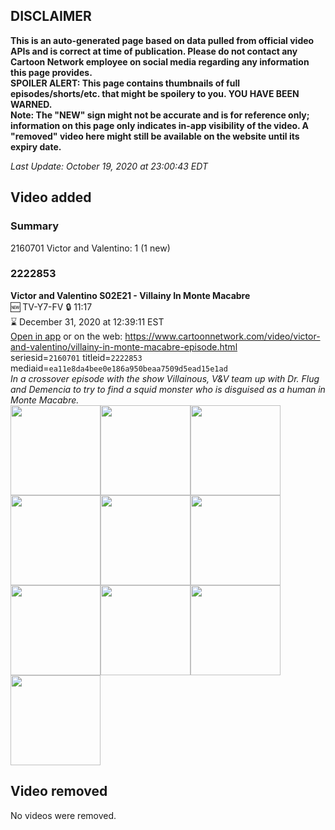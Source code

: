 ## DISCLAIMER
**This is an auto-generated page based on data pulled from official video APIs and is correct at time of publication. Please do not contact any Cartoon Network employee on social media regarding any information this page provides.**  
**SPOILER ALERT: This page contains thumbnails of full episodes/shorts/etc. that might be spoilery to you. YOU HAVE BEEN WARNED.**  
**Note: The "NEW" sign might not be accurate and is for reference only; information on this page only indicates in-app visibility of the video. A "removed" video here might still be available on the website until its expiry date.**  

_Last Update: October 19, 2020 at 23:00:43 EDT_
## Video added
### Summary
2160701 Victor and Valentino: 1 (1 new)  
### 2222853
**Victor and Valentino S02E21 - Villainy In Monte Macabre**  
🆕 TV-Y7-FV 🔒 11:17  
⌛ December 31, 2020 at 12:39:11 EST  
[Open in app](https://tinyurl.com/y3an852l) or on the web: https://www.cartoonnetwork.com/video/victor-and-valentino/villainy-in-monte-macabre-episode.html  
seriesid=`2160701` titleid=`2222853` mediaid=`ea11e8da4bee0e186a950beaa7509d5ead15e1ad`  
_In a crossover episode with the show Villainous, V&V team up with Dr. Flug and Demencia to try to find a squid monster who is disguised as a human in Monte Macabre._  
<a href="https://s3.amazonaws.com/cartoonorchestrator/2222853_001_1280x720.jpg"><img src="https://s3.amazonaws.com/cartoonorchestrator/2222853_001_640x360.jpg" height="144px" /></a><a href="https://s3.amazonaws.com/cartoonorchestrator/2222853_002_1280x720.jpg"><img src="https://s3.amazonaws.com/cartoonorchestrator/2222853_002_640x360.jpg" height="144px" /></a><a href="https://s3.amazonaws.com/cartoonorchestrator/2222853_003_1280x720.jpg"><img src="https://s3.amazonaws.com/cartoonorchestrator/2222853_003_640x360.jpg" height="144px" /></a><a href="https://s3.amazonaws.com/cartoonorchestrator/2222853_004_1280x720.jpg"><img src="https://s3.amazonaws.com/cartoonorchestrator/2222853_004_640x360.jpg" height="144px" /></a><a href="https://s3.amazonaws.com/cartoonorchestrator/2222853_005_1280x720.jpg"><img src="https://s3.amazonaws.com/cartoonorchestrator/2222853_005_640x360.jpg" height="144px" /></a><a href="https://s3.amazonaws.com/cartoonorchestrator/2222853_006_1280x720.jpg"><img src="https://s3.amazonaws.com/cartoonorchestrator/2222853_006_640x360.jpg" height="144px" /></a><a href="https://s3.amazonaws.com/cartoonorchestrator/2222853_007_1280x720.jpg"><img src="https://s3.amazonaws.com/cartoonorchestrator/2222853_007_640x360.jpg" height="144px" /></a><a href="https://s3.amazonaws.com/cartoonorchestrator/2222853_008_1280x720.jpg"><img src="https://s3.amazonaws.com/cartoonorchestrator/2222853_008_640x360.jpg" height="144px" /></a><a href="https://s3.amazonaws.com/cartoonorchestrator/2222853_009_1280x720.jpg"><img src="https://s3.amazonaws.com/cartoonorchestrator/2222853_009_640x360.jpg" height="144px" /></a><a href="https://s3.amazonaws.com/cartoonorchestrator/2222853_010_1280x720.jpg"><img src="https://s3.amazonaws.com/cartoonorchestrator/2222853_010_640x360.jpg" height="144px" /></a>
## Video removed
No videos were removed.  

